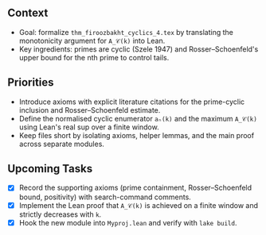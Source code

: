 ## Context
- Goal: formalize `thm_firoozbakht_cyclics_4.tex` by translating the monotonicity argument for `A_𝒞(k)` into Lean.
- Key ingredients: primes are cyclic (Szele 1947) and Rosser–Schoenfeld's upper bound for the nth prime to control tails.

## Priorities
- Introduce axioms with explicit literature citations for the prime-cyclic inclusion and Rosser–Schoenfeld estimate.
- Define the normalised cyclic enumerator `aₙ(k)` and the maximum `A_𝒞(k)` using Lean's real sup over a finite window.
- Keep files short by isolating axioms, helper lemmas, and the main proof across separate modules.

## Upcoming Tasks
- [x] Record the supporting axioms (prime containment, Rosser–Schoenfeld bound, positivity) with search-command comments.
- [x] Implement the Lean proof that `A_𝒞(k)` is achieved on a finite window and strictly decreases with `k`.
- [x] Hook the new module into `Myproj.lean` and verify with `lake build`.
